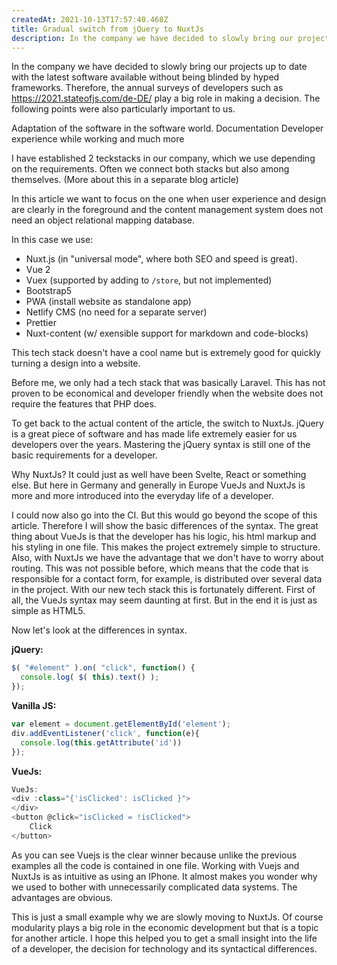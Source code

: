 ```yaml
---
createdAt: 2021-10-13T17:57:40.468Z
title: Gradual switch from jQuery to NuxtJs
description: In the company we have decided to slowly bring our projects up to date.
---
```

In the company we have decided to slowly bring our projects up to date with the latest software available without being blinded by hyped frameworks. Therefore, the annual surveys of developers such as https://2021.stateofjs.com/de-DE/ play a big role in making a decision. The following points were also particularly important to us.

Adaptation of the software in the software world. 
Documentation
Developer experience while working
and much more

I have established 2 teckstacks in our company, which we use depending on the requirements. Often we connect both stacks but also among themselves. (More about this in a separate blog article)

In this article we want to focus on the one when user experience and design are clearly in the foreground and the content management system does not need an object relational mapping database.

In this case we use:

* Nuxt.js (in "universal mode", where both SEO and speed is great).
* Vue 2
* Vuex (supported by adding to `/store`, but not implemented)
* Bootstrap5
* PWA (install website as standalone app)
* Netlify CMS (no need for a separate server)
* Prettier
* Nuxt-content (w/ exensible support for markdown and code-blocks)

This tech stack doesn't have a cool name but is extremely good for quickly turning a design into a website.

Before me, we only had a tech stack that was basically Laravel. This has not proven to be economical and developer friendly when the website does not require the features that PHP does. 

To get back to the actual content of the article, the switch to NuxtJs. jQuery is a great piece of software and has made life extremely easier for us developers over the years. Mastering the jQuery syntax is still one of the basic requirements for a developer. 

Why NuxtJs? It could just as well have been Svelte, React or something else. But here in Germany and generally in Europe VueJs and NuxtJs is more and more introduced into the everyday life of a developer. 

I could now also go into the CI. But this would go beyond the scope of this article. Therefore I will show the basic differences of the syntax. The great thing about VueJs is that the developer has his logic, his html markup and his styling in one file. This makes the project extremely simple to structure. Also, with NuxtJs we have the advantage that we don't have to worry about routing. This was not possible before, which means that the code that is responsible for a contact form, for example, is distributed over several data in the project. With our new tech stack this is fortunately different. First of all, the VueJs syntax may seem daunting at first. But in the end it is just as simple as HTML5.

Now let's look at the differences in syntax. 

**jQuery:**

```javascript
$( "#element" ).on( "click", function() {
  console.log( $( this).text() );
});
```

**Vanilla JS:**

```javascript
var element = document.getElementById('element');
div.addEventListener('click', function(e){
  console.log(this.getAttribute('id'))
});
```

**VueJs:**

```javascript
VueJs:
<div :class="{'isClicked': isClicked }">
</div>
<button @click="isClicked = !isClicked">
 	Click
</button>
```

As you can see Vuejs is the clear winner because unlike the previous examples all the code is contained in one file. Working with Vuejs and NuxtJs is as intuitive as using an IPhone. It almost makes you wonder why we used to bother with unnecessarily complicated data systems. The advantages are obvious. 

This is just a small example why we are slowly moving to NuxtJs. Of course modularity plays a big role in the economic development but that is a topic for another article. I hope this helped you to get a small insight into the life of a developer, the decision for technology and its syntactical differences.
